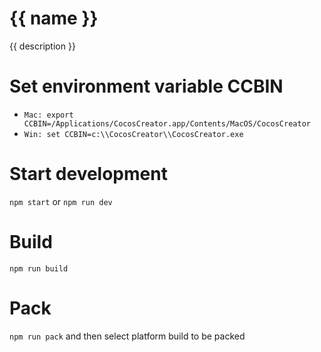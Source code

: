 # {{ name }}

{{ description }}

# Set environment variable CCBIN

- `Mac: export CCBIN=/Applications/CocosCreator.app/Contents/MacOS/CocosCreator`
- `Win: set CCBIN=c:\\CocosCreator\\CocosCreator.exe`

# Start development

`npm start` or `npm run dev`

# Build

`npm run build`

# Pack

`npm run pack` and then select platform build to be packed